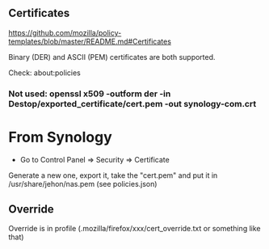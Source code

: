 ## Certificates

https://github.com/mozilla/policy-templates/blob/master/README.md#Certificates

Binary (DER) and ASCII (PEM) certificates are both supported.

Check: about:policies

### Not used: openssl x509 -outform der -in Destop/exported_certificate/cert.pem -out synology-com.crt

# From Synology

- Go to Control Panel => Security => Certificate

Generate a new one, export it, take the "cert.pem" and put it in /usr/share/jehon/nas.pem (see policies.json)

## Override

Override is in profile (.mozilla/firefox/xxx/cert_override.txt or something like that)
